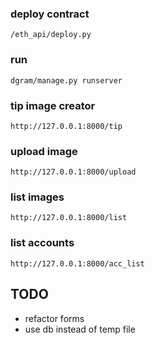 ### deploy contract
    /eth_api/deploy.py

### run 
    dgram/manage.py runserver 


### tip image creator
    http://127.0.0.1:8000/tip

### upload image
    http://127.0.0.1:8000/upload

### list images
    http://127.0.0.1:8000/list

### list accounts
    http://127.0.0.1:8000/acc_list

## TODO 
 - refactor forms
 - use db instead of temp file

